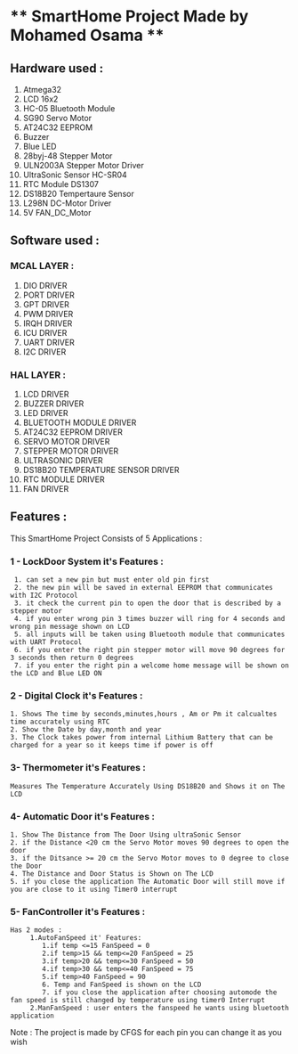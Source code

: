 # **    SmartHome Project Made by Mohamed Osama  **

## Hardware used :
 1. Atmega32
 2. LCD 16x2
 3. HC-05 Bluetooth Module
 4. SG90 Servo Motor
 5. AT24C32 EEPROM
 6. Buzzer
 7. Blue LED
 8. 28byj-48 Stepper Motor 
 9. ULN2003A Stepper Motor Driver
 10. UltraSonic Sensor HC-SR04
 11. RTC Module DS1307
 12. DS18B20 Tempertaure Sensor
 13. L298N DC-Motor Driver
 14. 5V FAN_DC_Motor
 
 ## Software used :
 ### MCAL LAYER :
 1. DIO DRIVER
 2. PORT DRIVER
 3. GPT DRIVER
 4. PWM DRIVER
 5. IRQH DRIVER
 6. ICU DRIVER
 7. UART DRIVER
 8. I2C DRIVER

### HAL LAYER :
1. LCD DRIVER
2. BUZZER DRIVER
3. LED DRIVER
4. BLUETOOTH MODULE DRIVER
5. AT24C32 EEPROM DRIVER
6. SERVO MOTOR DRIVER
7. STEPPER MOTOR DRIVER
8. ULTRASONIC DRIVER
9. DS18B20 TEMPERATURE SENSOR DRIVER
10. RTC MODULE DRIVER
11. FAN DRIVER

 ## Features :
 This SmartHome Project Consists of 5 Applications :
  ### 1 - LockDoor System it's Features :
     1. can set a new pin but must enter old pin first
     2. the new pin will be saved in external EEPROM that communicates with I2C Protocol
     3. it check the current pin to open the door that is described by a stepper motor
     4. if you enter wrong pin 3 times buzzer will ring for 4 seconds and wrong pin message shown on LCD
     5. all inputs will be taken using Bluetooth module that communicates with UART Protocol
     6. if you enter the right pin stepper motor will move 90 degrees for 3 seconds then return 0 degrees
     7. if you enter the right pin a welcome home message will be shown on the LCD and Blue LED ON
   
 ### 2 - Digital Clock it's Features :
    1. Shows The time by seconds,minutes,hours , Am or Pm it calcualtes time accurately using RTC
    2. Show the Date by day,month and year
    3. The Clock takes power from internal Lithium Battery that can be charged for a year so it keeps time if power is off

 ### 3- Thermometer it's Features :
    Measures The Temperature Accurately Using DS18B20 and Shows it on The LCD

 ### 4- Automatic Door it's Features :
    1. Show The Distance from The Door Using ultraSonic Sensor 
    2. if the Distance <20 cm the Servo Motor moves 90 degrees to open the door 
    3. if the Ditsance >= 20 cm the Servo Motor moves to 0 degree to close the Door
    4. The Distance and Door Status is Shown on The LCD
    5. if you close the application The Automatic Door will still move if you are close to it using Timer0 interrupt
   
 ### 5- FanController it's Features : 
    Has 2 modes :
         1.AutoFanSpeed it' Features:
            1.if temp <=15 FanSpeed = 0
            2.if temp>15 && temp<=20 FanSpeed = 25
            3.if temp>20 && temp<=30 FanSpeed = 50
            4.if temp>30 && temp<=40 FanSpeed = 75
            5.if temp>40 FanSpeed = 90
            6. Temp and FanSpeed is shown on the LCD
            7. if you close the application after choosing automode the fan speed is still changed by temperature using timer0 Interrupt
         2.ManFanSpeed : user enters the fanspeed he wants using bluetooth application

Note : The project is made by CFGS for each pin you can change it as you wish
